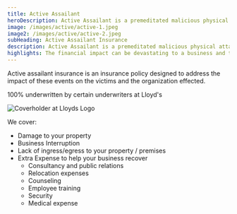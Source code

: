 ```yaml
---
title: Active Assailant
heroDescription: Active Assailant is a premeditated malicious physical attack, by an active assailant who is armed with a hand-held weapon that causes direct physical loss and or bodily injury or death.
image: /images/active/active-1.jpeg
image2: /images/active/active-2.jpeg
subHeading: Active Assailant Insurance
description: Active Assailant is a premeditated malicious physical attack, by an active assailant who is armed with a hand-held weapon that causes direct physical loss and or bodily injury or death. The financial impact can be devastating to a business and this coverage will help keep you in business as you work through the emotional and financial recovery.
highlights: The financial impact can be devastating to a business and this coverage will help keep you in business as you work through the emotional and financial recovery.
---
```

<!-- Markdown generator - https://jaspervdj.be/lorem-markdownum/ -->

Active assailant insurance is an insurance policy designed to address the impact of these events on the victims and the organization effected.

100% underwritten by certain underwriters at Lloyd's

<img
  src="/images/Coverholder at Lloyds_black_rgb.png"
  alt="Coverholder at Lloyds Logo"
  style="display: inline-block; margin: 0 auto; max-width: 300px">
  
We cover:
- Damage to your property
- Business Interruption
-  Lack of ingress/egress to your property / premises
-  Extra Expense to help your business recover
    -  Consultancy and public relations
    - Relocation expenses
    -  Counseling
    -  Employee training
    -  Security
    -  Medical expense
